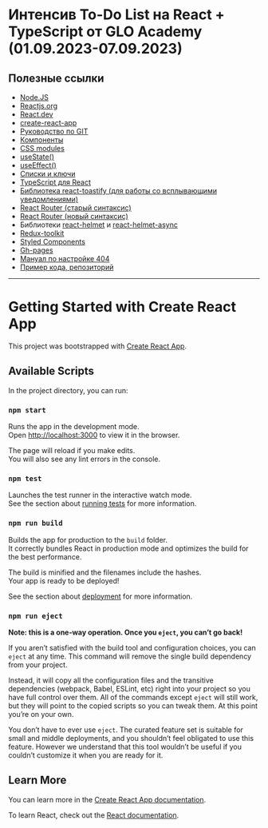 # Интенсив To-Do List на React + TypeScript от GLO Academy (01.09.2023-07.09.2023)
## Полезные ссылки
- [Node.JS](https://nodejs.org/en)
- [Reactjs.org](https://ru.legacy.reactjs.org/)
- [React.dev](https://react.dev/learn)
- [create-react-app](https://create-react-app.dev/docs/getting-started/)
- [Руководство по GIT](https://githowto.com/ru)
- [Компоненты](https://reactdev.ru/learn/your-first-component/)
- [CSS modules](https://habr.com/ru/articles/335244/)
- [useState()](https://ru.legacy.reactjs.org/docs/hooks-intro.html)
- [useEffect()](https://ru.legacy.reactjs.org/docs/hooks-overview.html)
- [Списки и ключи](https://ru.legacy.reactjs.org/docs/lists-and-keys.html)
- [TypeScript для React](https://habr.com/ru/companies/otus/articles/456124/)
- [Библиотека react-toastify (для работы со всплывающими уведомлениями)](https://www.npmjs.com/package/react-toastify)
- [React Router (старый синтаксис)](https://v5.reactrouter.com/web/guides/quick-start)
- [React Router (новый синтаксис)](https://reactrouter.com/en/main/upgrading/v6-data)
- Библиотеки [react-helmet](https://www.npmjs.com/package/react-helmet) и [react-helmet-async](https://www.npmjs.com/package/react-helmet-async)
- [Redux-toolkit](https://redux-toolkit.js.org/tutorials/quick-start)
- [Styled Components](https://styled-components.com/docs/basics#getting-started)
- [Gh-pages](https://www.npmjs.com/package/gh-pages)
- [Мануал по настройке 404](https://github.com/rafgraph/spa-github-pages)
- [Пример кода, репозиторий](https://github.com/Velmoren/todo-app/tree/main)

***

# Getting Started with Create React App

This project was bootstrapped with [Create React App](https://github.com/facebook/create-react-app).

## Available Scripts

In the project directory, you can run:

### `npm start`

Runs the app in the development mode.\
Open [http://localhost:3000](http://localhost:3000) to view it in the browser.

The page will reload if you make edits.\
You will also see any lint errors in the console.

### `npm test`

Launches the test runner in the interactive watch mode.\
See the section about [running tests](https://facebook.github.io/create-react-app/docs/running-tests) for more information.

### `npm run build`

Builds the app for production to the `build` folder.\
It correctly bundles React in production mode and optimizes the build for the best performance.

The build is minified and the filenames include the hashes.\
Your app is ready to be deployed!

See the section about [deployment](https://facebook.github.io/create-react-app/docs/deployment) for more information.

### `npm run eject`

**Note: this is a one-way operation. Once you `eject`, you can’t go back!**

If you aren’t satisfied with the build tool and configuration choices, you can `eject` at any time. This command will remove the single build dependency from your project.

Instead, it will copy all the configuration files and the transitive dependencies (webpack, Babel, ESLint, etc) right into your project so you have full control over them. All of the commands except `eject` will still work, but they will point to the copied scripts so you can tweak them. At this point you’re on your own.

You don’t have to ever use `eject`. The curated feature set is suitable for small and middle deployments, and you shouldn’t feel obligated to use this feature. However we understand that this tool wouldn’t be useful if you couldn’t customize it when you are ready for it.

## Learn More

You can learn more in the [Create React App documentation](https://facebook.github.io/create-react-app/docs/getting-started).

To learn React, check out the [React documentation](https://reactjs.org/).
